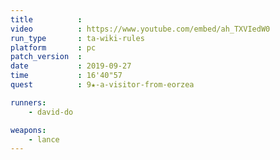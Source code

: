 ```yaml
---
title          :
video          : https://www.youtube.com/embed/ah_TXVIedW0
run_type       : ta-wiki-rules
platform       : pc
patch_version  : 
date           : 2019-09-27
time           : 16'40"57
quest          : 9★-a-visitor-from-eorzea

runners:
    - david-do

weapons:
    - lance
---
```


